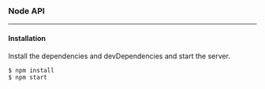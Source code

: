 ### Node API
----------------------
#### Installation
Install the dependencies and devDependencies and start the server.

```sh
$ npm install
$ npm start
```
